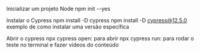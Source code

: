 Inicializar um projeto Node
npm init --yes

Instalar o Cypress
npm install -D cypress
npm install -D cypress@12.5.0 exemplo de como instalar uma versão específica

Abrir o cypress
npx cypress open: para abrir
npx cypress run: para rodar o teste no terminal e fazer vídeos do conteúdo
